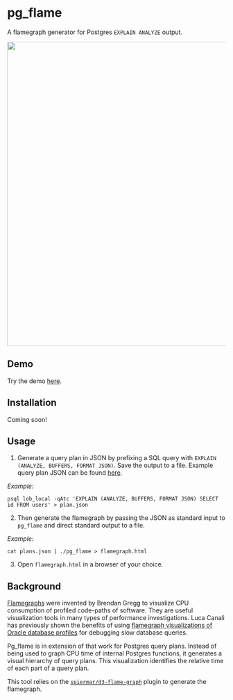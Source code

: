 # pg_flame

A flamegraph generator for Postgres `EXPLAIN ANALYZE` output.

<a href="https://mgartner.github.io/pg_flame/flamegraph.html">
  <img width="700" src="https://user-images.githubusercontent.com/1128750/67529948-7d46b000-f672-11e9-918a-a6e9a1e42cd4.png">
</a>

## Demo

Try the demo [here](https://mgartner.github.io/pg_flame/flamegraph.html).

## Installation

Coming soon!

## Usage

1. Generate a query plan in JSON by prefixing a SQL query with `EXPLAIN
   (ANALYZE, BUFFERS, FORMAT JSON)`. Save the output to a file. Example query
   plan JSON can be found
   [here](https://mgartner.github.io/pg_flame/plan.json).

_Example:_

```
psql lob_local -qAtc 'EXPLAIN (ANALYZE, BUFFERS, FORMAT JSON) SELECT id FROM users' > plan.json
```

2. Then generate the flamegraph by passing the JSON as standard input to
`pg_flame` and direct standard output to a file.

_Example:_

```
cat plans.json | ./pg_flame > flamegraph.html
```

3. Open `flamegraph.html` in a browser of your choice.

## Background

[Flamegraphs](http://www.brendangregg.com/flamegraphs.html) were invented by
Brendan Gregg to visualize CPU consumption of profiled code-paths of software.
They are useful visualization tools in many types of performance
investigations. Luca Canali has previously shown the benefits of using
[flamegraph visualizations of Oracle database
profiles](https://externaltable.blogspot.com/2014/05/flame-graphs-for-oracle.html)
for debugging slow database queries.

Pg_flame is in extension of that work for Postgres query plans. Instead of
being used to graph CPU time of internal Postgres functions, it generates a
visual hierarchy of query plans. This visualization identifies the relative
time of each part of a query plan.

This tool relies on the
[`spiermar/d3-flame-graph`](https://github.com/spiermar/d3-flame-graph) plugin to
generate the flamegraph.
